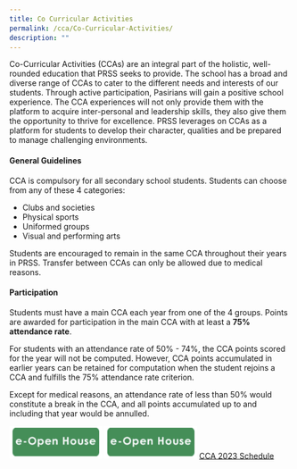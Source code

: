 ```yaml
---
title: Co Curricular Activities
permalink: /cca/Co-Curricular-Activities/
description: ""
---
```

Co-Curricular Activities (CCAs) are an integral part of the holistic, well-rounded education that PRSS seeks to provide. The school has a broad and diverse range of CCAs to cater to the different needs and interests of our students. Through active participation, Pasirians will gain a positive school experience. The CCA experiences will not only provide them with the platform to acquire inter-personal and leadership skills, they also give them the opportunity to thrive for excellence. PRSS leverages on CCAs as a platform for students to develop their character, qualities and be prepared to manage challenging environments.&nbsp;  

#### **General Guidelines**

CCA is compulsory for all secondary school students. Students can choose from any of these 4 categories:

* Clubs and societies
* Physical sports
* Uniformed groups
* Visual and performing arts

Students are encouraged to remain in the same CCA throughout their years in PRSS. Transfer between CCAs can only be allowed due to medical reasons.&nbsp;

#### **Participation**

Students must have a main CCA each year from one of the 4 groups. Points are awarded for participation in the main CCA with at least a&nbsp;**75% attendance rate**.&nbsp;

For students with an attendance rate of 50% - 74%, the CCA points scored for the year will not be computed. However, CCA points accumulated in earlier years can be retained for computation when the student rejoins a CCA and fulfills the 75% attendance rate criterion.&nbsp;

Except for medical reasons, an attendance rate of less than 50% would constitute a break in the CCA, and all points accumulated up to and including that year would be annulled.

<a href="docs.google.com/spreadsheets/d/1TRMnih_yiTWHQEveWFLJNL0_E0wgkmU3/edit#gid=1377928689"><img src="/images/open.png" style="width:33%"></a>
<a href="/e-open-house/e-Open-House/"><img src="/images/open.png" style="width:33%"></a>
 [CCA 2023 Schedule](https://docs.google.com/spreadsheets/d/1TRMnih_yiTWHQEveWFLJNL0_E0wgkmU3/edit#gid=1377928689)